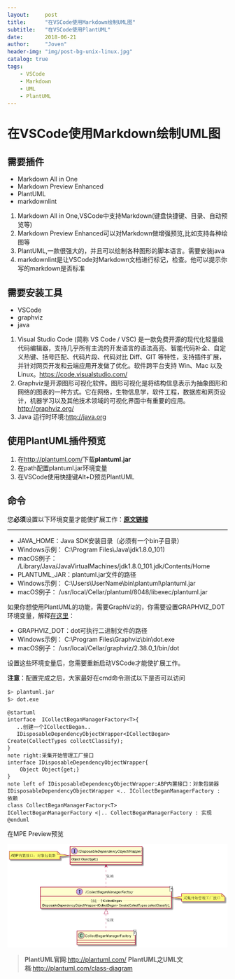 ```yaml
---
layout:     post
title:      "在VSCode使用Markdown绘制UML图"
subtitle:   "在VSCode使用PlantUML"
date:       2018-06-21
author:     "Joven"
header-img: "img/post-bg-unix-linux.jpg"
catalog: true
tags:
    - VSCode
    - Markdown
    - UML
    - PlantUML
---
```


# 在VSCode使用Markdown绘制UML图

## 需要插件

* Markdown All in One
* Markdown Preview Enhanced
* PlantUML
* markdownlint
1. Markdown All in One,VSCode中支持Markdown(键盘快捷键、目录、自动预览等)
2. Markdown Preview Enhanced可以对Markdown做增强预览,比如支持各种绘图等
3. PlantUML,一款很强大的，并且可以绘制各种图形的脚本语言。需要安装java
4. markdownlint是让VSCode对Markdown文档进行标记，检查。他可以提示你写的markdown是否标准

## 需要安装工具

* VSCode
* graphviz
* java
1. Visual Studio Code (简称 VS Code / VSC) 是一款免费开源的现代化轻量级代码编辑器，支持几乎所有主流的开发语言的语法高亮、智能代码补全、自定义热键、括号匹配、代码片段、代码对比 Diff、GIT 等特性，支持插件扩展，并针对网页开发和云端应用开发做了优化。软件跨平台支持 Win、Mac 以及 Linux。<https://code.visualstudio.com/>
2. Graphviz是开源图形可视化软件。图形可视化是将结构信息表示为抽象图形和网络的图表的一种方式。它在网络，生物信息学，软件工程，数据库和网页设计，机器学习以及其他技术领域的可视化界面中有重要的应用。 <http://graphviz.org/>
3. Java 运行时环境:<http://java.org>

## 使用PlantUML插件预览

1. 在<http://plantuml.com/>下载**plantuml.jar**
2. 在path配置plantuml.jar环境变量
3. 在VSCode使用快捷键Alt+D预览PlantUML

## 命令

您**必须**设置以下环境变量才能使扩展工作：[**原文链接**](https://marketplace.visualstudio.com/items?itemName=okazuki.okazukiplantuml)

---

* JAVA_HOME：Java SDK安装目录（必须有一个bin子目录）
* Windows示例： C:\Program Files\Java\jdk1.8.0_101)
* macOS例子： /Library/Java/JavaVirtualMachines/jdk1.8.0_101.jdk/Contents/Home
* PLANTUML_JAR：plantuml.jar文件的路径
* Windows示例： C:\Users\UserName\bin\plantuml\plantuml.jar
* macOS例子： /usr/local/Cellar/plantuml/8048/libexec/plantuml.jar

如果你想使用PlantUML的功能，需要GraphViz的，你需要设置GRAPHVIZ_DOT环境变量，解释[在这里](http://plantuml.com/graphviz-dot)：

* GRAPHVIZ_DOT：dot可执行二进制文件的路径
* Windows示例： C:\Program Files\Graphviz\bin\dot.exe
* macOS例子： /usr/local/Cellar/graphviz/2.38.0_1/bin/dot

设置这些环境变量后，您需要重新启动VSCode才能使扩展工作。

**注意**：配置完成之后，大家最好在cmd命令测试以下是否可以访问

```bash
$> plantuml.jar
$> dot.exe
```

```plantuml
@startuml
interface  ICollectBeganManagerFactory<T>{
   ..创建一个ICollectBegan..
   IDisposableDependencyObjectWrapper<ICollectBegan> Create(CollectTypes collectClassify);
}
note right:采集开始管理工厂接口
interface IDisposableDependencyObjectWrapper{
    Object Object{get;}
}
note left of IDisposableDependencyObjectWrapper:ABP内置接口：对象包装器
IDisposableDependencyObjectWrapper <.. ICollectBeganManagerFactory : 依赖
class CollectBeganManagerFactory<T>
ICollectBeganManagerFactory <|.. CollectBeganManagerFactory : 实现
@enduml
```

在MPE Preview预览

![MPE Preview预览](/img/in-post/2018-06-21-VSCode-Use-PlantUML-By-Markdown.png)

> **PlantUML官网**:<http://plantuml.com/>
> **PlantUML之UML文档**:<http://plantuml.com/class-diagram>